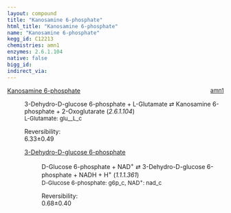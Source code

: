 ```yaml
---
layout: compound
title: "Kanosamine 6-phosphate"
html_title: "Kanosamine 6-phosphate"
name: "Kanosamine 6-phosphate"
kegg_id: C12213
chemistries: amn1
enzymes: 2.6.1.104
native: false
bigg_id:
indirect_via:
---
```

<dl><dt class='rs-product'><a href='{{ site.url }}{{ site.baseurl }}/compounds/C12213' class='link-dark' data-bs-toggle='tooltip' data-bs-html='true' data-bs-title='KEGG: C12213'>Kanosamine 6-phosphate</a><span style='float: right; max-width: 40%'><a href='{{ site.url }}{{ site.baseurl }}/chemistries/amn1' class='link-dark opacity-50' style='font-size: small; word-wrap: anywhere;'>amn1</a></span></dt><dd><p>3-Dehydro-D-glucose 6-phosphate + L-Glutamate &#8644; Kanosamine 6-phosphate + 2-Oxoglutarate (<i>2.6.1.104</i>)<br /><span style='font-size: small;'><span data-bs-toggle='tooltip' data-bs-html='true' data-bs-title='KEGG: C00025'>L-Glutamate</span>: glu__L_c</span><br /><div class="reversibility_info">Reversibility: <div class="progress"><div class="progress-bar bg-success" role="progressbar" style="width: 0%" aria-valuenow="0" aria-valuemin="0" aria-valuemax="100"></div></div><span>6.33&plusmn;0.49</span><div class="progress"><div class="progress-bar bg-danger" role="progressbar" style="width: 63.29%" aria-valuenow="6.328611333244803" aria-valuemin="0" aria-valuemax="10"></div><div class="progress-bar bg-warning" role="progressbar" style="width: 4.89%" aria-valuenow="6.328611333244803" aria-valuemin="0" aria-valuemax="10"></div></div></div></p><dl><dt><a href='{{ site.url }}{{ site.baseurl }}/compounds/C20668' class='link-dark' data-bs-toggle='tooltip' data-bs-html='true' data-bs-title='KEGG: C20668'>3-Dehydro-D-glucose 6-phosphate</a><span style='float: right; max-width: 40%'><a href='{{ site.url }}{{ site.baseurl }}/chemistries/None' class='link-dark opacity-50' style='font-size: small; word-wrap: anywhere;'></a></span></dt><dd><p>D-Glucose 6-phosphate + NAD<sup>+</sup> &#8644; 3-Dehydro-D-glucose 6-phosphate + NADH + H<sup>+</sup> (<i>1.1.1.361</i>)<br /><span style='font-size: small;'><span data-bs-toggle='tooltip' data-bs-html='true' data-bs-title='KEGG: C00092'>D-Glucose 6-phosphate</span>: g6p_c, <span data-bs-toggle='tooltip' data-bs-html='true' data-bs-title='KEGG: C00003'>NAD<sup>+</sup></span>: nad_c</span><br /><div class="reversibility_info">Reversibility: <div class="progress"><div class="progress-bar bg-success" role="progressbar" style="width: 0%" aria-valuenow="0" aria-valuemin="0" aria-valuemax="100"></div></div><span>0.68&plusmn;0.40</span><div class="progress"><div class="progress-bar bg-danger" role="progressbar" style="width: 6.78%" aria-valuenow="0.6775623212701113" aria-valuemin="0" aria-valuemax="10"></div><div class="progress-bar bg-warning" role="progressbar" style="width: 4.00%" aria-valuenow="0.6775623212701113" aria-valuemin="0" aria-valuemax="10"></div></div></div></p><dl></dl></dd></dl></dd></dl>